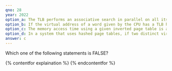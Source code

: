 ```yaml
---
qno: 28
year: 2022
option_a: The TLB performs an associative search in parallel on all its valid entries using the page number of the incoming virtual addresses.
option_b: If the virtual address of a word given by the CPU has a TLB hit, but the subsequent search for the word results in a cache miss, then the word will always be present in the main memory
option_c: The memory access time using a given inverted page table is always the same for all incoming virtual addresses.
option_d: In a system that uses hashed page tables, if two distinct virtual addresses V1 and V2 map to the same value while hashing, then the memory access time of these addresses will not be the same.
answer: c
---
```


Which one of the following statements is FALSE?

{% contentfor explaination %}
{% endcontentfor %}